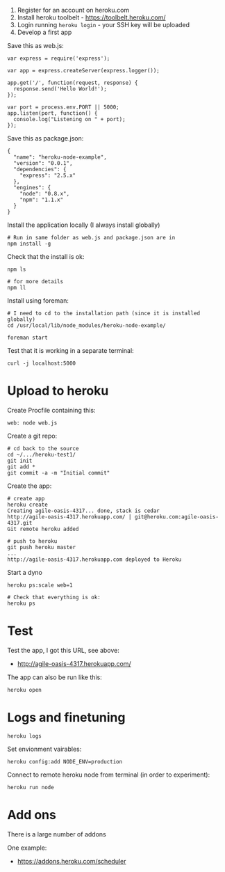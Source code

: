 1. Register for an account on heroku.com
1. Install heroku toolbelt - https://toolbelt.heroku.com/
1. Login running `heroku login` - your SSH key will be uploaded
1. Develop a first app

Save this as web.js:
```
var express = require('express');

var app = express.createServer(express.logger());

app.get('/', function(request, response) {
  response.send('Hello World!');
});

var port = process.env.PORT || 5000;
app.listen(port, function() {
  console.log("Listening on " + port);
});
```


Save this as package.json:
```
{
  "name": "heroku-node-example",
  "version": "0.0.1",
  "dependencies": {
    "express": "2.5.x"
  },
  "engines": {
    "node": "0.8.x",
    "npm": "1.1.x"
  }
}
```

Install the application locally (I always install globally)
```
# Run in same folder as web.js and package.json are in
npm install -g
```

Check that the install is ok:
```
npm ls 

# for more details
npm ll
```

Install using foreman:
```
# I need to cd to the installation path (since it is installed globally)
cd /usr/local/lib/node_modules/heroku-node-example/

foreman start
```

Test that it is working in a separate terminal:
```
curl -j localhost:5000
```

# Upload to heroku

Create Procfile containing this:
```
web: node web.js
```

Create a git repo:
```
# cd back to the source
cd ~/.../heroku-test1/
git init
git add *
git commit -a -m "Initial commit"
```

Create the app:
```
# create app
heroku create
Creating agile-oasis-4317... done, stack is cedar
http://agile-oasis-4317.herokuapp.com/ | git@heroku.com:agile-oasis-4317.git
Git remote heroku added

# push to heroku
git push heroku master
...
http://agile-oasis-4317.herokuapp.com deployed to Heroku
```

Start a dyno
```
heroku ps:scale web=1

# Check that everything is ok:
heroku ps
```

# Test

Test the app, I got this URL, see above:

 * http://agile-oasis-4317.herokuapp.com/

The app can also be run like this:
```
heroku open
```

# Logs and finetuning

```
heroku logs
```

Set envionment vairables:
```
heroku config:add NODE_ENV=production
```

Connect to remote heroku node from terminal (in order to experiment):
```
heroku run node
```

# Add ons

There is a large number of addons

One example:

 * https://addons.heroku.com/scheduler




